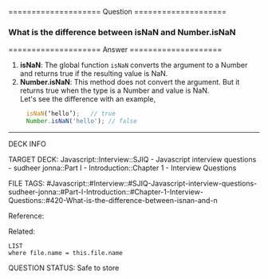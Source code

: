 ==================== Question ====================  

### What is the difference between isNaN and Number.isNaN  

==================== Answer ====================  

1. **isNaN**: The global function `isNaN` converts the argument to a Number and
   returns true if the resulting value is NaN.
2. **Number.isNaN**: This method does not convert the argument. But it returns
   true when the type is a Number and value is NaN.  
   Let's see the difference with an example,

```javascript
     isNaN(‘hello’);   // true
     Number.isNaN('hello'); // false
```

---

DECK INFO

TARGET DECK: Javascript::Interview::SJIQ - Javascript interview questions -
sudheer jonna::Part I - Introduction::Chapter 1 - Interview Questions

FILE TAGS:
#Javascript::#Interview::#SJIQ-Javascript-interview-questions-sudheer-jonna::#Part-I-Introduction::#Chapter-1-Interview-Questions::#420-What-is-the-difference-between-isnan-and-n

Reference:

Related:

```dataview
LIST
where file.name = this.file.name
```

QUESTION STATUS: Safe to store
